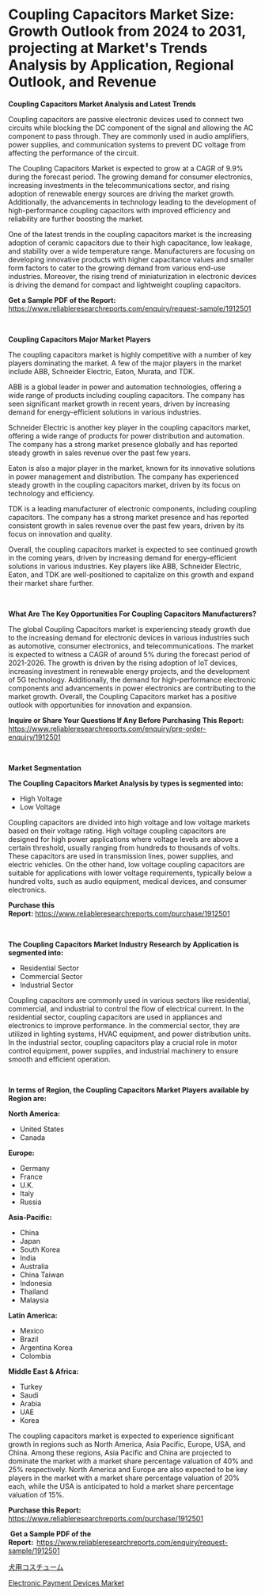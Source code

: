 <p><h1>Coupling Capacitors Market Size: Growth Outlook from 2024 to 2031, projecting at Market's Trends Analysis by Application, Regional Outlook, and Revenue</h1></p><p><strong>Coupling Capacitors Market Analysis and Latest Trends</strong></p>
<p><p>Coupling capacitors are passive electronic devices used to connect two circuits while blocking the DC component of the signal and allowing the AC component to pass through. They are commonly used in audio amplifiers, power supplies, and communication systems to prevent DC voltage from affecting the performance of the circuit.</p><p>The Coupling Capacitors Market is expected to grow at a CAGR of 9.9% during the forecast period. The growing demand for consumer electronics, increasing investments in the telecommunications sector, and rising adoption of renewable energy sources are driving the market growth. Additionally, the advancements in technology leading to the development of high-performance coupling capacitors with improved efficiency and reliability are further boosting the market.</p><p>One of the latest trends in the coupling capacitors market is the increasing adoption of ceramic capacitors due to their high capacitance, low leakage, and stability over a wide temperature range. Manufacturers are focusing on developing innovative products with higher capacitance values and smaller form factors to cater to the growing demand from various end-use industries. Moreover, the rising trend of miniaturization in electronic devices is driving the demand for compact and lightweight coupling capacitors.</p></p>
<p><strong>Get a Sample PDF of the Report:&nbsp;</strong> <a href="https://www.reliableresearchreports.com/enquiry/request-sample/1912501">https://www.reliableresearchreports.com/enquiry/request-sample/1912501</a></p>
<p>&nbsp;</p>
<p><strong>Coupling Capacitors Major Market Players</strong></p>
<p><p>The coupling capacitors market is highly competitive with a number of key players dominating the market. A few of the major players in the market include ABB, Schneider Electric, Eaton, Murata, and TDK.</p><p>ABB is a global leader in power and automation technologies, offering a wide range of products including coupling capacitors. The company has seen significant market growth in recent years, driven by increasing demand for energy-efficient solutions in various industries.</p><p>Schneider Electric is another key player in the coupling capacitors market, offering a wide range of products for power distribution and automation. The company has a strong market presence globally and has reported steady growth in sales revenue over the past few years.</p><p>Eaton is also a major player in the market, known for its innovative solutions in power management and distribution. The company has experienced steady growth in the coupling capacitors market, driven by its focus on technology and efficiency.</p><p>TDK is a leading manufacturer of electronic components, including coupling capacitors. The company has a strong market presence and has reported consistent growth in sales revenue over the past few years, driven by its focus on innovation and quality.</p><p>Overall, the coupling capacitors market is expected to see continued growth in the coming years, driven by increasing demand for energy-efficient solutions in various industries. Key players like ABB, Schneider Electric, Eaton, and TDK are well-positioned to capitalize on this growth and expand their market share further.</p></p>
<p>&nbsp;</p>
<p><strong>What Are The Key Opportunities For Coupling Capacitors Manufacturers?</strong></p>
<p><p>The global Coupling Capacitors market is experiencing steady growth due to the increasing demand for electronic devices in various industries such as automotive, consumer electronics, and telecommunications. The market is expected to witness a CAGR of around 5% during the forecast period of 2021-2026. The growth is driven by the rising adoption of IoT devices, increasing investment in renewable energy projects, and the development of 5G technology. Additionally, the demand for high-performance electronic components and advancements in power electronics are contributing to the market growth. Overall, the Coupling Capacitors market has a positive outlook with opportunities for innovation and expansion.</p></p>
<p><strong>Inquire or Share Your Questions If Any Before Purchasing This Report:</strong> <a href="https://www.reliableresearchreports.com/enquiry/pre-order-enquiry/1912501">https://www.reliableresearchreports.com/enquiry/pre-order-enquiry/1912501</a></p>
<p>&nbsp;</p>
<p><strong>Market Segmentation</strong></p>
<p><strong>The Coupling Capacitors Market Analysis by types is segmented into:</strong></p>
<p><ul><li>High Voltage</li><li>Low Voltage</li></ul></p>
<p><p>Coupling capacitors are divided into high voltage and low voltage markets based on their voltage rating. High voltage coupling capacitors are designed for high power applications where voltage levels are above a certain threshold, usually ranging from hundreds to thousands of volts. These capacitors are used in transmission lines, power supplies, and electric vehicles. On the other hand, low voltage coupling capacitors are suitable for applications with lower voltage requirements, typically below a hundred volts, such as audio equipment, medical devices, and consumer electronics.</p></p>
<p><strong>Purchase this Report:&nbsp;</strong><a href="https://www.reliableresearchreports.com/purchase/1912501">https://www.reliableresearchreports.com/purchase/1912501</a></p>
<p>&nbsp;</p>
<p><strong>The Coupling Capacitors Market Industry Research by Application is segmented into:</strong></p>
<p><ul><li>Residential Sector</li><li>Commercial Sector</li><li>Industrial Sector</li></ul></p>
<p><p>Coupling capacitors are commonly used in various sectors like residential, commercial, and industrial to control the flow of electrical current. In the residential sector, coupling capacitors are used in appliances and electronics to improve performance. In the commercial sector, they are utilized in lighting systems, HVAC equipment, and power distribution units. In the industrial sector, coupling capacitors play a crucial role in motor control equipment, power supplies, and industrial machinery to ensure smooth and efficient operation.</p></p>
<p>&nbsp;</p>
<p><strong>In terms of Region, the Coupling Capacitors Market Players available by Region are:</strong></p>
<p>
    <p> <strong> North America: </strong>
        <ul>
            <li>United States</li>
            <li>Canada</li>
        </ul>
        </p> 
    <p> <strong> Europe: </strong>
        <ul>
            <li>Germany</li>
            <li>France</li>
            <li>U.K.</li>
            <li>Italy</li>
            <li>Russia</li>
        </ul>
        </p> 
    <p> <strong> Asia-Pacific: </strong>
        <ul>
            <li>China</li>
            <li>Japan</li>
            <li>South Korea</li>
            <li>India</li>
            <li>Australia</li>
            <li>China Taiwan</li>
            <li>Indonesia</li>
            <li>Thailand</li>
            <li>Malaysia</li>
        </ul>
        </p> 
    <p> <strong> Latin America: </strong>
        <ul>
            <li>Mexico</li>
            <li>Brazil</li>
            <li>Argentina Korea</li>
            <li>Colombia</li>
        </ul>
        </p> 
    <p> <strong> Middle East & Africa: </strong>
        <ul>
            <li>Turkey</li>
            <li>Saudi</li>
            <li>Arabia</li>
            <li>UAE</li>
            <li>Korea</li>
        </ul>
    </p>
    </p>
<p><p>The coupling capacitors market is expected to experience significant growth in regions such as North America, Asia Pacific, Europe, USA, and China. Among these regions, Asia Pacific and China are projected to dominate the market with a market share percentage valuation of 40% and 25% respectively. North America and Europe are also expected to be key players in the market with a market share percentage valuation of 20% each, while the USA is anticipated to hold a market share percentage valuation of 15%.</p></p>
<p><strong>Purchase this Report: </strong><a href="https://www.reliableresearchreports.com/purchase/1912501">https://www.reliableresearchreports.com/purchase/1912501</a></p>
<p>&nbsp;<strong>Get a Sample PDF of the Report:&nbsp;&nbsp;</strong><a href="https://www.reliableresearchreports.com/enquiry/request-sample/1912501">https://www.reliableresearchreports.com/enquiry/request-sample/1912501</a></p>
<p><strong></strong></p>
<p><p><a href="https://github.com/xnljig2898992/Market-Research-Report-List-1/blob/main/108036211861.md">犬用コスチューム</a></p><p><a href="https://github.com/PeterParrish5/Market-Research-Report-List-4/blob/main/electronic-payment-devices-market.md">Electronic Payment Devices Market</a></p></p>